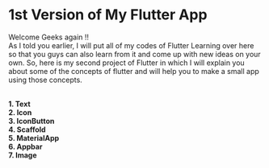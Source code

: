 # 1st Version of My Flutter App
  Welcome Geeks again !! 
  <br>As I told you earlier, I will put all of my codes of Flutter Learning over here so that you guys can also learn from it and come up with new ideas on your own. So, here is         my second project of Flutter in which I will explain you about some of the concepts of flutter and will help you to make a small app using those concepts.  
  
<br><b>1. Text</b>
<br><b>2. Icon</b>
<br><b>3. IconButton</b>
<br><b>4. Scaffold</b>
<br><b>5. MaterialApp</b>
<br><b>6. Appbar</b>
<br><b>7. Image</b>

